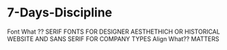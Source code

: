 # 7-Days-Discipline
Font What ??  SERIF FONTS FOR DESIGNER AESTHETHICH OR HISTORICAL WEBSITE AND SANS SERIF FOR COMPANY TYPES
Align What?? MATTERS

